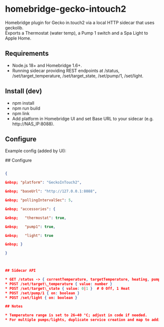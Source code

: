 # homebridge-gecko-intouch2

Homebridge plugin for Gecko in.touch2 via a local HTTP sidecar that uses geckolib.  
Exports a Thermostat (water temp), a Pump 1 switch and a Spa Light to Apple Home.

## Requirements

* Node.js 18+ and Homebridge 1.6+.
* Running sidecar providing REST endpoints at /status, /set/target\_temperature, /set/target\_state, /set/pump/1, /set/light.

## Install (dev)

* npm install
* npm run build
* npm link
* Add platform in Homebridge UI and set Base URL to your sidecar (e.g. http://NAS\_IP:8088).

## Configure

Example config (added by UI):

\## Configure



```json

{

&nbsp; "platform": "GeckoInTouch2",

&nbsp; "baseUrl": "http://127.0.0.1:8088",

&nbsp; "pollingIntervalSec": 5,

&nbsp; "accessories": {

&nbsp;   "thermostat": true,

&nbsp;   "pump1": true,

&nbsp;   "light": true

&nbsp; }

}



## Sidecar API

* GET /status -> { currentTemperature, targetTemperature, heating, pump1, light }
* POST /set/target\_temperature { value: number }
* POST /set/target\_state { value: 0|1 }  # 0 Off, 1 Heat
* POST /set/pump/1 { on: boolean }
* POST /set/light { on: boolean }

## Notes

* Temperature range is set to 26–40 °C; adjust in code if needed.
* For multiple pumps/lights, duplicate service creation and map to additional endpoints.
